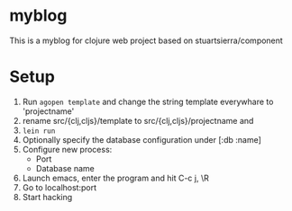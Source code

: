 # myblog

This is a myblog for clojure web project based on stuartsierra/component

# Setup

1. Run `agopen template` and change the string template everywhare to
   'projectname'
2. rename src/{clj,cljs}/template to src/{clj,cljs}/projectname and
3. `lein run`
4. Optionally specify the database configuration under [:db :name]
5. Configure new process:
    - Port
    - Database name
6. Launch emacs, enter the program and hit C-c j, \R
7. Go to localhost:port
8. Start hacking
